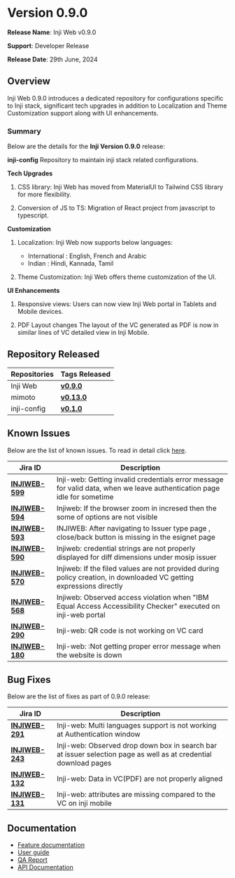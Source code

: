# Version 0.9.0

**Release Name**: Inji Web v0.9.0

**Support**: Developer Release

**Release Date**: 29th June, 2024

## **Overview** <a href="#overview" id="overview"></a>

Inji Web 0.9.0 introduces a dedicated repository for configurations specific to Inji stack, significant tech upgrades in addition to Localization and Theme Customization support along with UI enhancements.

### **Summary**

Below are the details for the **Inji Version 0.9.0** release:

**inji-config** Repository to maintain inji stack related configurations.

**Tech Upgrades**

  1. CSS library: Inji Web has moved from MaterialUI to Tailwind CSS library for more flexibility.

  2. Conversion of JS to TS: Migration of React project from javascript to typescript.

**Customization**

  1. Localization: Inji Web now supports below languages:
  
       * International : English, French and Arabic
       * Indian : Hindi, Kannada, Tamil 
  
  2. Theme Customization: Inji Web offers theme customization of the UI.

**UI Enhancements**

  1. Responsive views: Users can now view Inji Web portal in Tablets and Mobile devices.

  2. PDF Layout changes The layout of the VC generated as PDF is now in similar lines of VC detailed view in Inji Mobile.

## Repository Released

| **Repositories** | **Tags Released**                                                           |
| ---------------- | --------------------------------------------------------------------------- |
| Inji Web         | [**v0.9.0**](https://github.com/mosip/inji-web/releases/tag/v0.9.0)         |
| mimoto           |   [**v0.13.0**](https://github.com/mosip/mimoto/releases/tag/v0.13.0)       |
| inji-config      |  [**v0.1.0**](https://github.com/mosip/inji-config/releases/tag/v0.1.0)     |

## Known Issues <a href="#known-issues" id="known-issues"></a>

Below are the list of known issues. To read in detail click [here](https://mosip.atlassian.net/issues/?jql=project%3D%22Inji%20Web%22%20and%20type%20in%20%28bug%29%20and%20status%20not%20in%20%28closed%2C%20canceled%29%20order%20by%20created%20DESC).

| **Jira ID**	|                             **Description**                                                                              |
| ------------| -------------------------------------------------------------------------------------------------------------------------|
| [**INJIWEB-599**](https://mosip.atlassian.net/browse/INJIWEB-599)	| Inji-web: Getting invalid credentials error message for valid data, when we leave authentication page idle for sometime  |
| [**INJIWEB-594**](https://mosip.atlassian.net/browse/INJIWEB-594)	| Injiweb: If the browser zoom in incresed then the some of options are not visible                                     |
| [**INJIWEB-593**](https://mosip.atlassian.net/browse/INJIWEB-593)	| INJIWEB: After navigating to Issuer type page , close/back button is missing in the esignet page                      |
| [**INJIWEB-590**](https://mosip.atlassian.net/browse/INJIWEB-590)	| Injiweb: credential strings are not properly displayed for diff dimensions under mosip issuer                         |
| [**INJIWEB-570**](https://mosip.atlassian.net/browse/INJIWEB-570)	| Injiweb: If the filed values are not provided during policy creation, in downloaded VC getting expressions directly   |
| [**INJIWEB-568**](https://mosip.atlassian.net/browse/INJIWEB-568)	| Injiweb: Observed access violation when "IBM Equal Access Accessibility Checker" executed on inji-web portal          |
| [**INJIWEB-290**](https://mosip.atlassian.net/browse/INJIWEB-290)	| Inji-web: QR code is not working on VC card                                                                           |
| [**INJIWEB-180**](https://mosip.atlassian.net/browse/INJIWEB-180)	| Inji-web: :Not getting proper error message when the website is down                                                  |


## Bug Fixes <a href="#bug-fixes" id="bug-fixes"></a>

Below are the list of fixes as part of 0.9.0 release:

| **Jira ID**	|                             **Description**                                                                                                                          |
| ------------| ---------------------------------------------------------------------------------------------------------------------------------------------------------------------|
| [**INJIWEB-291**](https://mosip.atlassian.net/browse/INJIWEB-291) | Inji-web: Multi languages support is not working at Authentication window                                      |
| [**INJIWEB-243**](https://mosip.atlassian.net/browse/INJIWEB-243) | Inji-web: Observed drop down box in search bar at issuer selection page as well as at credential download pages|
| [**INJIWEB-132**](https://mosip.atlassian.net/browse/INJIWEB-132) | Inji-web: Data in VC(PDF) are not properly aligned                                                             |
| [**INJIWEB-131**](https://mosip.atlassian.net/browse/INJIWEB-131) | Inji-web: attributes are missing compared to the VC on inji mobile                                             |


## Documentation <a href="#documentation" id="documentation"></a>

* [Feature documentation](https://docs.mosip.io/inji/inji-web/functional-overview/features)
* [User guide](https://docs.mosip.io/inji/inji-web/functional-overview/end-user-guide)
* [QA Report](https://docs.mosip.io/inji/inji-web/inji-web/version-0.9.0/test-report)
* [API Documentation](https://docs.mosip.io/inji/inji-web/technical-overview/backend-services/mimoto-bff)

